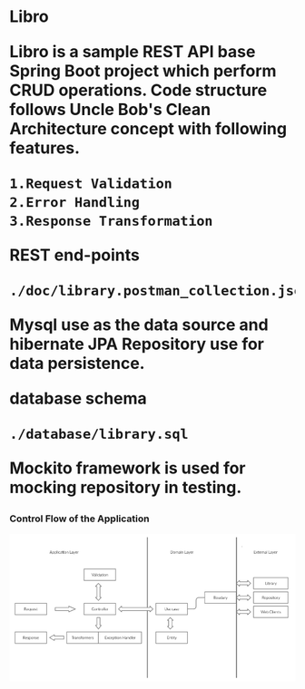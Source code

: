 <h1> Libro

Libro is a sample REST API base Spring Boot project which perform CRUD operations.
Code structure follows Uncle Bob's Clean Architecture concept with following features.
    
    1.Request Validation
    2.Error Handling
    3.Response Transformation 
    
REST end-points 

    ./doc/library.postman_collection.json
      
Mysql use as the data source and hibernate JPA Repository use for data persistence.

database schema 
    
    ./database/library.sql
    

Mockito framework is used for mocking repository in testing.
    
<h3>Control Flow of the Application
    
![Image of control-flow](https://github.com/pasindu-15/libro/blob/master/images/control-flow.png)


    
   





